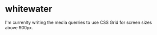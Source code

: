 # whitewater

I'm currenlty writing the media querries to use CSS Grid for screen sizes above 900px. 
